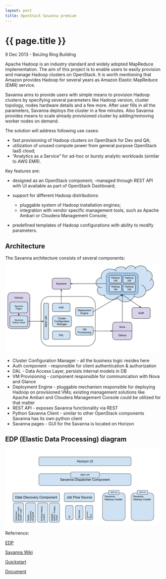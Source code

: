 ```yaml
---
layout: post
title: OpenStack Savanna premium
---
```


{{ page.title }}
================

<p class="meta">9 Dec 2013 - BeiJing Ring Building</p>

Apache Hadoop is an industry standard and widely adopted MapReduce implementation. The aim of this project is to enable users to easily provision and manage Hadoop clusters on OpenStack. It is worth mentioning that Amazon provides Hadoop for several years as Amazon Elastic MapReduce (EMR) service.

Savanna aims to provide users with simple means to provision Hadoop clusters by specifying several parameters like Hadoop version, cluster topology, nodes hardware details and a few more. After user fills in all the parameters, Savanna deploys the cluster in a few minutes. Also Savanna provides means to scale already provisioned cluster by adding/removing worker nodes on demand.

The solution will address following use cases:

- fast provisioning of Hadoop clusters on OpenStack for Dev and QA;
- utilization of unused compute power from general purpose OpenStack IaaS cloud;
- “Analytics as a Service” for ad-hoc or bursty analytic workloads (similar to AWS EMR).

Key features are:

- designed as an OpenStack component;
-managed through REST API with UI available as part of OpenStack Dashboard;

- support for different Hadoop distributions:
    - pluggable system of Hadoop installation engines;
    - integration with vendor specific management tools, such as Apache Ambari or Cloudera Management Console;
- predefined templates of Hadoop configurations with ability to modify parameters.


Architecture
------------

The Savanna architecture consists of several components:

[![architecture](/images/tech/savanna-ach.png)](/images/tech/savanna-ach.png)

- Cluster Configuration Manager - all the business logic resides here
- Auth component - responsible for client authentication & authorization
- DAL - Data Access Layer, persists internal models in DB
- VM Provisioning - component responsible for communication with Nova and Glance
- Deployment Engine - pluggable mechanism responsible for deploying Hadoop on provisioned VMs; existing management solutions like Apache Ambari and Cloudera Management Console could be utilized for that matter
- REST API - exposes Savanna functionality via REST
- Python Savanna Client - similar to other OpenStack components Savanna has its own python client
- Savanna pages - GUI for the Savanna is located on Horizon

EDP (Elastic Data Processing) diagram
-------------------------------------

[![EDP](/images/tech/edp.png)](/images/tech/edp.png)

Referrence:

[EDP][Savanna]

[Savanna Wiki][Wiki]

[Guickstart][start]

[Document][doc]

[Savanna]:  https://wiki.openstack.org/wiki/Savanna/EDP

[Wiki]:  https://wiki.openstack.org/wiki/Savanna

[start]:  https://savanna.readthedocs.org/en/latest/devref/quickstart.html

[doc]:  https://savanna.readthedocs.org/en/latest/
